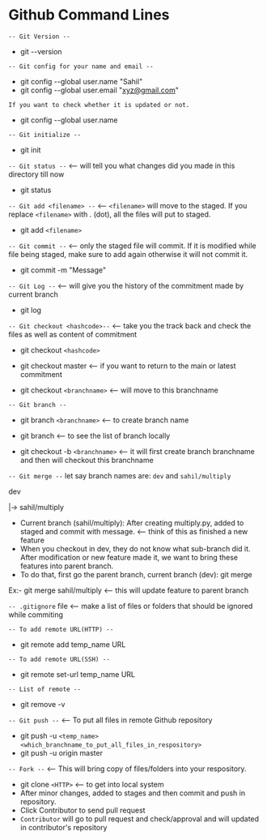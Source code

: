 # Github Command Lines

`-- Git Version --`
- git --version

`-- Git config for your name and email --`
- git config --global user.name "Sahil"
- git config --global user.email "xyz@gmail.com"

`If you want to check whether it is updated or not.`
- git config --global user.name

`-- Git initialize --`
- git init

`-- Git status --` <-- will tell you what changes did you made in this directory till now
- git status

`-- Git add <filename> --` <-- `<filename>` will move to the staged. If you replace `<filename>` with . (dot), all the files will put to staged.
- git add `<filename>`

`-- Git commit --` <-- only the staged file will commit. If it is modified while file being staged, make sure to add again otherwise it will not commit it.
- git commit -m "Message"

`-- Git Log --` <-- will give you the history of the commitment made by current branch
- git log

`-- Git checkout <hashcode>--` <-- take you the track back and check the files as well as content of commitment
- git checkout `<hashcode>`
- git checkout master <-- if you want to return to the main or latest commitment

- git checkout `<branchname>` <-- will move to this branchname

`-- Git branch --`
- git branch `<branchname>` <-- to create branch name
- git branch <-- to see the list of branch locally

- git checkout -b `<branchname>` <-- it will first create branch branchname and then will checkout this branchname

`-- Git merge --`
let say branch names are: `dev` and `sahil/multiply`

dev
                                     
|-> sahil/multiply

- Current branch (sahil/multiply): After creating multiply.py, added to staged and commit with message. <-- think of this as finished a new feature
- When you checkout in dev, they do not know what sub-branch did it. After modification or new feature made it, we want to bring these features into parent branch.
- To do that, first go the parent branch,
current branch (dev): git merge <branchname>
  
Ex:- git merge sahil/multiply  <-- this will update feature to parent branch


`-- .gitignore` file <-- make a list of files or folders that should be ignored while commiting

`-- To add remote URL(HTTP) --`
- git remote add temp_name URL

`-- To add remote URL(SSH) --`
- git remote set-url temp_name URL

`-- List of remote --`
- git remove -v

`-- Git push --` <-- To put all files in remote Github repository
- git push -u `<temp_name>` `<which_branchname_to_put_all_files_in_respository>`
- git push -u origin master

`-- Fork --` <-- This will bring copy of files/folders into your respository.
- git clone `<HTTP>` <-- to get into local system
- After minor changes, added to stages and then commit and push in repository.
- Click Contributor to send pull request
- `Contributor` will go to pull request and check/approval and will updated in contributor\'s repository
